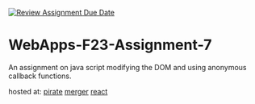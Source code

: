 [![Review Assignment Due Date](https://classroom.github.com/assets/deadline-readme-button-24ddc0f5d75046c5622901739e7c5dd533143b0c8e959d652212380cedb1ea36.svg)](https://classroom.github.com/a/Kv-XePEp)
# WebApps-F23-Assignment-7
An assignment on java script modifying the DOM and using anonymous callback functions.

hosted at:
[pirate](https://44-563-webapps-f23.github.io/44563-webapps-f23-assignment7-Rikriti/pirate.html)
[merger](https://44-563-webapps-f23.github.io/44563-webapps-f23-assignment7-Rikriti/merger.html)
[react](https://44-563-webapps-f23.github.io/44563-webapps-f23-assignment7-Rikriti/react.html)

